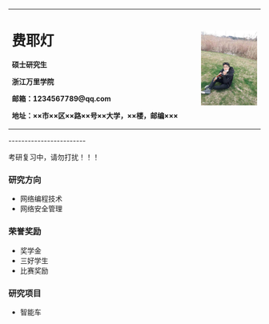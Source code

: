 <table border="0">
  <tr>
    <td width="75%">
      <h1>费耶灯</h1>
      <p><b>硕士研究生</b></p>
      <p><b>浙江万里学院</b></p>
      <p><b>邮箱：1234567789@qq.com</b></p>
      <p><b>地址：××市××区××路××号××大学，××楼，邮编×××</b></p>
    </td>
    <td width="25%">
      <img src="/FYD.jpg" width="100%">      
    </td>
  </tr>
</table>
------------------------

  考研复习中，请勿打扰！！！

### 研究方向
- 网络编程技术
- 网络安全管理

  
### 荣誉奖励
- 奖学金
- 三好学生
- 比赛奖励



### 研究项目
- 智能车


